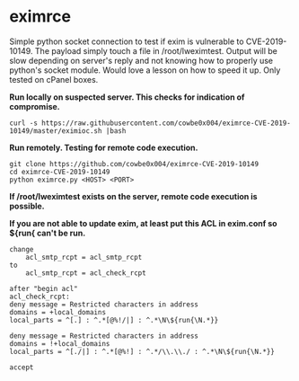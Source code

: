 # eximrce

Simple python socket connection to test if exim is vulnerable to CVE-2019-10149. 
The payload simply touch a file in /root/lweximtest. Output will be slow
depending on server's reply and not knowing how to properly use python's socket module. Would love a lesson on how to speed it up. Only tested on cPanel boxes.

**Run locally on suspected server. This checks for indication of compromise.**
```
curl -s https://raw.githubusercontent.com/cowbe0x004/eximrce-CVE-2019-10149/master/eximioc.sh |bash
```

**Run remotely. Testing for remote code execution.**
```
git clone https://github.com/cowbe0x004/eximrce-CVE-2019-10149
cd eximrce-CVE-2019-10149
python eximrce.py <HOST> <PORT>
```
**If /root/lweximtest exists on the server, remote code execution is possible.**

**If you are not able to update exim, at least put this ACL in exim.conf so ${run{ can't be run.**

```
change
	acl_smtp_rcpt = acl_smtp_rcpt
to
	acl_smtp_rcpt = acl_check_rcpt

after "begin acl"
acl_check_rcpt:
deny message = Restricted characters in address
domains = +local_domains
local_parts = ^[.] : ^.*[@%!/|] : ^.*\N\${run{\N.*}}

deny message = Restricted characters in address
domains = !+local_domains
local_parts = ^[./|] : ^.*[@%!] : ^.*/\\.\\./ : ^.*\N\${run{\N.*}}

accept
```
